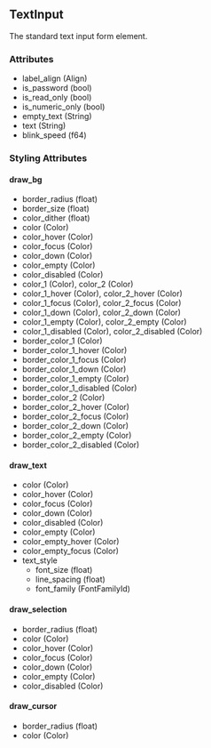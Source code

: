 ## TextInput
The standard text input form element.

### Attributes
- label_align (Align)
- is_password (bool)
- is_read_only (bool)
- is_numeric_only (bool)
- empty_text (String)
- text (String)
- blink_speed (f64)

### Styling Attributes
#### draw_bg
- border_radius (float)
- border_size (float)
- color_dither (float)
- color (Color)
- color_hover (Color)
- color_focus (Color)
- color_down (Color)
- color_empty (Color)
- color_disabled (Color)
- color_1 (Color), color_2 (Color)
- color_1_hover (Color), color_2_hover (Color)
- color_1_focus (Color), color_2_focus (Color)
- color_1_down (Color), color_2_down (Color)
- color_1_empty (Color), color_2_empty (Color)
- color_1_disabled (Color), color_2_disabled (Color)
- border_color_1 (Color)
- border_color_1_hover (Color)
- border_color_1_focus (Color)
- border_color_1_down (Color)
- border_color_1_empty (Color)
- border_color_1_disabled (Color)
- border_color_2 (Color)
- border_color_2_hover (Color)
- border_color_2_focus (Color)
- border_color_2_down (Color)
- border_color_2_empty (Color)
- border_color_2_disabled (Color)

#### draw_text
- color (Color)
- color_hover (Color)
- color_focus (Color)
- color_down (Color)
- color_disabled (Color)
- color_empty (Color)
- color_empty_hover (Color)
- color_empty_focus (Color)
- text_style
    - font_size (float)
    - line_spacing (float)
    - font_family (FontFamilyId)

#### draw_selection
- border_radius (float)
- color (Color)
- color_hover (Color)
- color_focus (Color)
- color_down (Color)
- color_empty (Color)
- color_disabled (Color)

#### draw_cursor
- border_radius (float)
- color (Color)